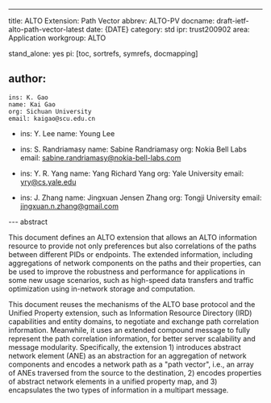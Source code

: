 ---
title: ALTO Extension: Path Vector
abbrev: ALTO-PV
docname: draft-ietf-alto-path-vector-latest
date: {DATE}
category: std
ipr: trust200902
area: Application
workgroup: ALTO

stand_alone: yes
pi: [toc, sortrefs, symrefs, docmapping]

author:
-
    ins: K. Gao
    name: Kai Gao
    org: Sichuan University
    email: kaigao@scu.edu.cn
-
    ins: Y. Lee
    name: Young Lee

-
    ins: S. Randriamasy
    name: Sabine Randriamasy
    org: Nokia Bell Labs
    email: sabine.randriamasy@nokia-bell-labs.com

-
    ins:  Y. R. Yang
    name: Yang Richard Yang
    org: Yale University
    email: yry@cs.yale.edu

-
    ins: J. Zhang
    name: Jingxuan Jensen Zhang
    org: Tongji University
    email: jingxuan.n.zhang@gmail.com


--- abstract

This document defines an ALTO extension that allows an ALTO information resource
to provide not only preferences but also correlations of the paths between
different PIDs or endpoints. The extended information, including aggregations of
network components on the paths and their properties, can be used to improve the
robustness and performance for applications in some new usage scenarios, such as
high-speed data transfers and traffic optimization using in-network storage and
computation.

This document reuses the mechanisms of the ALTO base protocol and the Unified
Property extension, such as Information Resource Directory (IRD) capabilities
and entity domains, to negotiate and exchange path correlation information.
Meanwhile, it uses an extended compound message to fully represent the path
correlation information, for better server scalability and message modularity.
Specifically, the extension 1) introduces abstract network element (ANE) as an
abstraction for an aggregation of network components and encodes a network path
as a "path vector", i.e., an array of ANEs traversed from the source to the
destination, 2) encodes properties of abstract network elements in a unified
property map, and 3) encapsulates the two types of information in a multipart
message.
